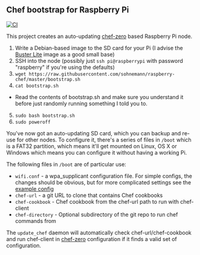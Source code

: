 Chef bootstrap for Raspberry Pi
-------------------------------
[![CI](https://github.com/sohnemann/raspberry-chef/actions/workflows/ci.yml/badge.svg)](https://github.com/sohnemann/raspberry-chef/actions/workflows/ci.yml)

This project creates an auto-updating [chef-zero](https://www.chef.io/blog/2013/10/31/chef-client-z-from-zero-to-chef-in-8-5-seconds/) based Raspberry Pi node.

1. Write a Debian-based image to the SD card for your Pi (I advise the [Buster Lite](https://www.raspberrypi.org/downloads/raspbian/) image as a good small base)
2. SSH into the node (possibly just `ssh pi@raspberrypi` with password "raspberry" if you're using the defaults)
3. `wget https://raw.githubusercontent.com/sohnemann/raspberry-chef/master/bootstrap.sh`
4. `cat bootstrap.sh`
  * Read the contents of bootstrap.sh and make sure you understand it before just randomly running something I told you to.
5. `sudo bash bootstrap.sh`
6. `sudo poweroff`

You've now got an auto-updating SD card, which you can backup and re-use for other nodes. To configure it, there's a series of files in `/boot` which is a FAT32 partition, which means it'll get mounted on Linux, OS X or Windows which means you can configure it without having a working Pi.

The following files in `/boot` are of particular use:
* `wifi.conf` - a wpa_supplicant configuration file. For simple configs, the changes should be obvious, but for more complicated settings see the [example config](http://w1.fi/cgit/hostap/plain/wpa_supplicant/wpa_supplicant.conf)
* `chef-url` - a git URL to clone that contains Chef cookbooks
* `chef-cookbook` - Chef cookbook from the chef-url path to run with chef-client
* `chef-directory` - Optional subdirectory of the git repo to run chef commands from

The `update_chef` daemon will automatically check chef-url/chef-cookbook and run chef-client in [chef-zero](https://www.chef.io/blog/2013/10/31/chef-client-z-from-zero-to-chef-in-8-5-seconds/) configuration if it finds a valid set of configuration.
